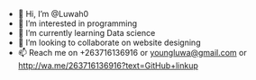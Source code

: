 - 👋 Hi, I’m @Luwah0
- 👀 I’m interested in programming 
- 🌱 I’m currently learning Data science 
- 💞️ I’m looking to collaborate on website designing 
- 📫 Reach me on +263716136916 or youngluwa@gmail.com or http://wa.me/263716136916?text=GitHub+linkup
<!---
Luwah0/Luwah0 is a ✨ special ✨ repository because its `README.md` (this file) appears on your GitHub profile.
You can click the Preview link to take a look at your changes.
--->
